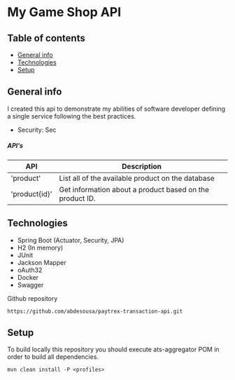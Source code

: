 # My Game Shop API
## Table of contents
* [General info](#general-info)
* [Technologies](#technologies)
* [Setup](#setup)


## General info
I created this api to demonstrate my abilities of software developer defining a single service following the best practices.

- Security: Sec



##### API's

| API                 | Description                                                              |
| ------------------- | ------------------------------------------------------------------------ |
| 'product'           | List all of the available product on the database                        |
| 'product\{id}'  | Get information about a product based on the product ID.                 |


## Technologies

* Spring Boot (Actuator, Security, JPA)
* H2 (In memory)
* JUnit
* Jackson Mapper
* oAuth32
* Docker
* Swagger

Github repository
```shell
https://github.com/abdesousa/paytrex-transaction-api.git
```

## Setup

To build locally this repository you should execute ats-aggregator POM in order to build all dependencies.

```shell
mvn clean install -P <profiles>
```


